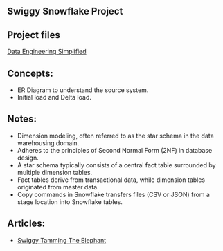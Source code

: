 ## Swiggy Snowflake Project

## Project files

[Data Engineering Simplified](https://data-engineering-simplified.medium.com/swiggy-end-to-end-data-engineering-project-3f1af55005bf)


## Concepts:
- ER Diagram to understand the source system.
- Initial load and Delta load.

## Notes:
- Dimension modeling, often referred to as the star schema in the data warehousing domain.
- Adheres to the principles of Second Normal Form (2NF) in database design.
- A star schema typically consists of a central fact table surrounded by multiple dimension tables.
- Fact tables derive from transactional data, while dimension tables originated from master data.
- Copy commands in Snowflake transfers files (CSV or JSON) from a stage location into Snowflake tables.


## Articles:

- [Swiggy Tamming The Elephant](https://bytes.swiggy.com/taming-the-elephant-4c06cad7cf48)

